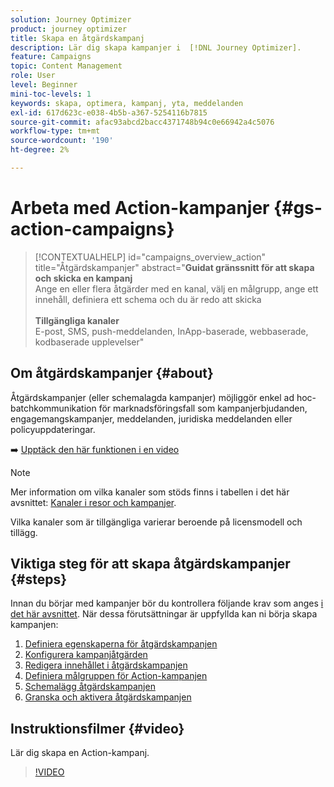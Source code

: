 ```yaml
---
solution: Journey Optimizer
product: journey optimizer
title: Skapa en åtgärdskampanj
description: Lär dig skapa kampanjer i  [!DNL Journey Optimizer].
feature: Campaigns
topic: Content Management
role: User
level: Beginner
mini-toc-levels: 1
keywords: skapa, optimera, kampanj, yta, meddelanden
exl-id: 617d623c-e038-4b5b-a367-5254116b7815
source-git-commit: afac93abcd2bacc4371748b94c0e66942a4c5076
workflow-type: tm+mt
source-wordcount: '190'
ht-degree: 2%

---
```



# Arbeta med Action-kampanjer {#gs-action-campaigns}

>[!CONTEXTUALHELP]
>id="campaigns_overview_action"
>title="Åtgärdskampanjer"
>abstract="**Guidat gränssnitt för att skapa och skicka en kampanj**<br/> Ange en eller flera åtgärder med en kanal, välj en målgrupp, ange ett innehåll, definiera ett schema och du är redo att skicka <br/><br/>**Tillgängliga kanaler**<br/> E-post, SMS, push-meddelanden, InApp-baserade, webbaserade, kodbaserade upplevelser"

## Om åtgärdskampanjer {#about}

Åtgärdskampanjer (eller schemalagda kampanjer) möjliggör enkel ad hoc-batchkommunikation för marknadsföringsfall som kampanjerbjudanden, engagemangskampanjer, meddelanden, juridiska meddelanden eller policyuppdateringar.

➡️ [Upptäck den här funktionen i en video](#video)


>[!NOTE]
>
>Mer information om vilka kanaler som stöds finns i tabellen i det här avsnittet: [Kanaler i resor och kampanjer](../channels/gs-channels.md#channels).
>
>Vilka kanaler som är tillgängliga varierar beroende på licensmodell och tillägg.

## Viktiga steg för att skapa åtgärdskampanjer {#steps}

Innan du börjar med kampanjer bör du kontrollera följande krav som anges [i det här avsnittet](get-started-with-campaigns.md#permissions). När dessa förutsättningar är uppfyllda kan ni börja skapa kampanjen:

1. [Definiera egenskaperna för åtgärdskampanjen](campaign-properties.md)
1. [Konfigurera kampanjåtgärden](campaign-action.md)
1. [Redigera innehållet i åtgärdskampanjen](campaign-content.md)
1. [Definiera målgruppen för Action-kampanjen](campaign-audience.md)
1. [Schemalägg åtgärdskampanjen](campaign-schedule.md)
1. [Granska och aktivera åtgärdskampanjen](review-activate-campaign.md)

## Instruktionsfilmer {#video}

Lär dig skapa en Action-kampanj.

>[!VIDEO](https://video.tv.adobe.com/v/346680?quality=12)
